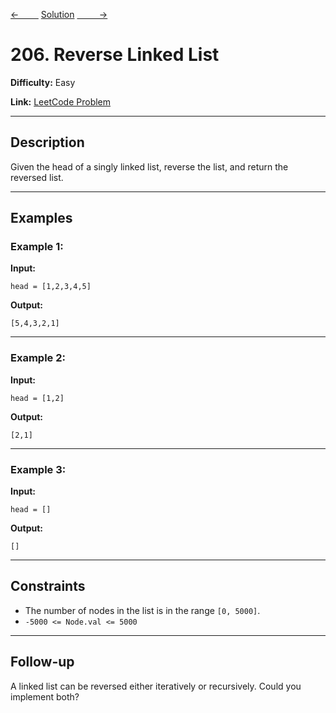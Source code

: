 [<-&nbsp;&nbsp;&nbsp;&nbsp;&nbsp;&nbsp;&nbsp;&nbsp;](../21.%20Merge%20Two%20Sorted%20Lists/statement.md)
[Solution](../206.%20Reverse%20Linked%20List/solution.js)
[&nbsp;&nbsp;&nbsp;&nbsp;&nbsp;&nbsp;&nbsp;&nbsp; ->](../62.%20Unique%20Paths/statement.md)

# 206. Reverse Linked List

**Difficulty:** Easy

**Link:** [LeetCode Problem](https://leetcode.com/problems/reverse-linked-list/)

---

## Description

Given the head of a singly linked list, reverse the list, and return the reversed list.

---

## Examples

### Example 1:

**Input:**

```plaintext
head = [1,2,3,4,5]
```

**Output:**

```plaintext
[5,4,3,2,1]
```

---

### Example 2:

**Input:**

```plaintext
head = [1,2]
```

**Output:**

```plaintext
[2,1]
```

---

### Example 3:

**Input:**

```plaintext
head = []
```

**Output:**

```plaintext
[]
```

---

## Constraints

- The number of nodes in the list is in the range `[0, 5000]`.
- `-5000 <= Node.val <= 5000`

---

## Follow-up

A linked list can be reversed either iteratively or recursively. Could you implement both?
